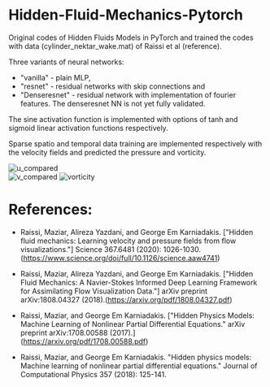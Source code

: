# Hidden-Fluid-Mechanics-Pytorch
Original codes of Hidden Fluids Models in PyTorch and trained the codes with data (cylinder_nektar_wake.mat) of Raissi et al (reference). 

Three variants of neural networks: 
- "vanilla" - plain MLP, 
- "resnet" - residual networks with skip connections and 
- "Denseresnet" - residual network with implementation of fourier features. The denseresnet NN is not yet fully validated.

The sine activation function is implemented with options of tanh and sigmoid linear activation functions respectively.

Sparse spatio and temporal data training are implemented respectively with the velocity fields and predicted the pressure and vorticity.

![u_compared](https://user-images.githubusercontent.com/17880412/168983735-c5398ab8-840f-4050-8a47-b0e98ef40641.gif)  
![v_compared](https://user-images.githubusercontent.com/17880412/168983837-cbb87af0-a7ab-48b4-b8f2-619308fb9e16.gif)
![vorticity](https://user-images.githubusercontent.com/17880412/168983999-24399b39-6c42-4961-aa9f-ccf94441cb5e.gif)

# References:
- Raissi, Maziar, Alireza Yazdani, and George Em Karniadakis. ["Hidden fluid mechanics: Learning velocity and pressure fields from flow visualizations."] Science 367.6481 (2020): 1026-1030. (https://www.science.org/doi/full/10.1126/science.aaw4741)

- Raissi, Maziar, Alireza Yazdani, and George Em Karniadakis. ["Hidden Fluid Mechanics: A Navier-Stokes Informed Deep Learning Framework for Assimilating Flow Visualization Data."] arXiv preprint arXiv:1808.04327 (2018).(https://arxiv.org/pdf/1808.04327.pdf)

- Raissi, Maziar, and George Em Karniadakis. ["Hidden Physics Models: Machine Learning of Nonlinear Partial Differential Equations." arXiv preprint arXiv:1708.00588 (2017).] (https://arxiv.org/pdf/1708.00588.pdf)

- Raissi, Maziar, and George Em Karniadakis. "Hidden physics models: Machine learning of nonlinear partial differential equations." Journal of Computational Physics 357 (2018): 125-141.
